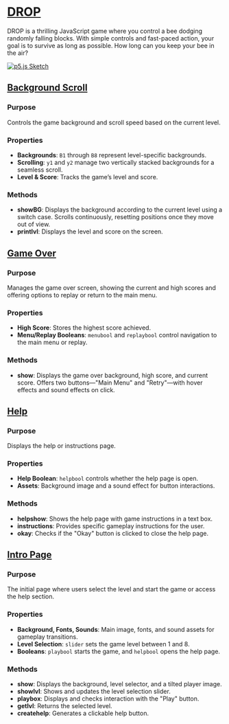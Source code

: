 # [DROP](https://github.com/ReginaldKotey/DROP/tree/main/DROP)
DROP is a thrilling JavaScript game where you control a bee dodging randomly falling blocks. With simple controls and fast-paced action, your goal is to survive as long as possible. How long can you keep your bee in the air?

[![p5.js Sketch](https://github.com/user-attachments/assets/551c89e0-0105-481f-9ddd-c3517e3d79fc)](https://editor.p5js.org/Rekas/full/ovpCxHx55)

## [Background Scroll](https://github.com/ReginaldKotey/DROP/blob/main/DROP/backGS.js)

### Purpose
Controls the game background and scroll speed based on the current level.

### Properties
- **Backgrounds**: `B1` through `B8` represent level-specific backgrounds.
- **Scrolling**: `y1` and `y2` manage two vertically stacked backgrounds for a seamless scroll.
- **Level & Score**: Tracks the game’s level and score.

### Methods
- **showBG**: Displays the background according to the current level using a switch case. Scrolls continuously, resetting positions once they move out of view.
- **printlvl**: Displays the level and score on the screen.

## [Game Over](https://github.com/ReginaldKotey/DROP/blob/main/DROP/gameover.js)

### Purpose
Manages the game over screen, showing the current and high scores and offering options to replay or return to the main menu.

### Properties
- **High Score**: Stores the highest score achieved.
- **Menu/Replay Booleans**: `menubool` and `replaybool` control navigation to the main menu or replay.

### Methods
- **show**: Displays the game over background, high score, and current score. Offers two buttons—"Main Menu" and "Retry"—with hover effects and sound effects on click.

## [Help](https://github.com/ReginaldKotey/DROP/blob/main/DROP/help.js)

### Purpose
Displays the help or instructions page.

### Properties
- **Help Boolean**: `helpbool` controls whether the help page is open.
- **Assets**: Background image and a sound effect for button interactions.

### Methods
- **helpshow**: Shows the help page with game instructions in a text box.
- **instructions**: Provides specific gameplay instructions for the user.
- **okay**: Checks if the "Okay" button is clicked to close the help page.

## [Intro Page](https://github.com/ReginaldKotey/DROP/blob/main/DROP/intropage.js)

### Purpose
The initial page where users select the level and start the game or access the help section.

### Properties
- **Background, Fonts, Sounds**: Main image, fonts, and sound assets for gameplay transitions.
- **Level Selection**: `slider` sets the game level between 1 and 8.
- **Booleans**: `playbool` starts the game, and `helpbool` opens the help page.

### Methods
- **show**: Displays the background, level selector, and a tilted player image.
- **showlvl**: Shows and updates the level selection slider.
- **playbox**: Displays and checks interaction with the "Play" button.
- **getlvl**: Returns the selected level.
- **createhelp**: Generates a clickable help button.


